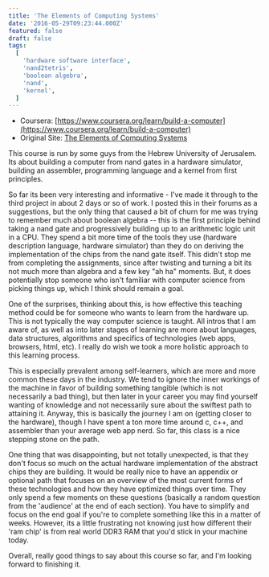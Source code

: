 ```yaml
---
title: 'The Elements of Computing Systems'
date: '2016-05-29T09:23:44.000Z'
featured: false
draft: false
tags:
  [
    'hardware software interface',
    'nand2tetris',
    'boolean algebra',
    'nand',
    'kernel',
  ]
---
```


- Coursera:
  [https://www.coursera.org/learn/build-a-computer](https://www.coursera.org/learn/build-a-computer)
- Original Site: [The Elements of Computing Systems](http://www.nand2tetris.org/)

This course is run by some guys from the Hebrew University of Jerusalem. Its
about building a computer from nand gates in a hardware simulator, building an
assembler, programming language and a kernel from first principles.

So far its been very interesting and informative - I've made it through to the
third project in about 2 days or so of work. I posted this in their forums as a
suggestions, but the only thing that caused a bit of churn for me was trying to
remember much about boolean algebra -- this is the first principle behind taking
a nand gate and progressively building up to an arithmetic logic unit in a CPU.
They spend a bit more time of the tools they use (hardware description language,
hardware simulator) than they do on deriving the implementation of the chips
from the nand gate itself. This didn't stop me from completing the assignments,
since after twisting and turning a bit its not much more than algebra and a few
key "ah ha" moments. But, it does potentially stop someone who isn't familiar
with computer science from picking things up, which I think should remain a
goal.

One of the surprises, thinking about this, is how effective this teaching method
could be for someone who wants to learn from the hardware up. This is not
typically the way computer science is taught. All intros that I am aware of, as
well as into later stages of learning are more about languages, data structures,
algorithms and specifics of technologies (web apps, browsers, html, etc). I
really do wish we took a more holistic approach to this learning process.

This is especially prevalent among self-learners, which are more and more common
these days in the industry. We tend to ignore the inner workings of the machine
in favor of building something tangible (which is not necessarily a bad thing),
but then later in your career you may find yourself wanting of knowledge and not
necessarily sure about the swiftest path to attaining it. Anyway, this is
basically the journey I am on (getting closer to the hardware), though I have
spent a ton more time around c, c++, and assembler than your average web app
nerd. So far, this class is a nice stepping stone on the path.

One thing that was disappointing, but not totally unexpected, is that they don't
focus so much on the actual hardware implementation of the abstract chips they
are building. It would be really nice to have an appendix or optional path that
focuses on an overview of the most current forms of these technologies and how
they have optimized things over time. They only spend a few moments on these
questions (basically a random question from the 'audience' at the end of each
section). You have to simplify and focus on the end goal if you're to complete
something like this in a matter of weeks. However, its a little frustrating not
knowing just how different their 'ram chip' is from real world DDR3 RAM that
you'd stick in your machine today.

Overall, really good things to say about this course so far, and I'm looking
forward to finishing it.

